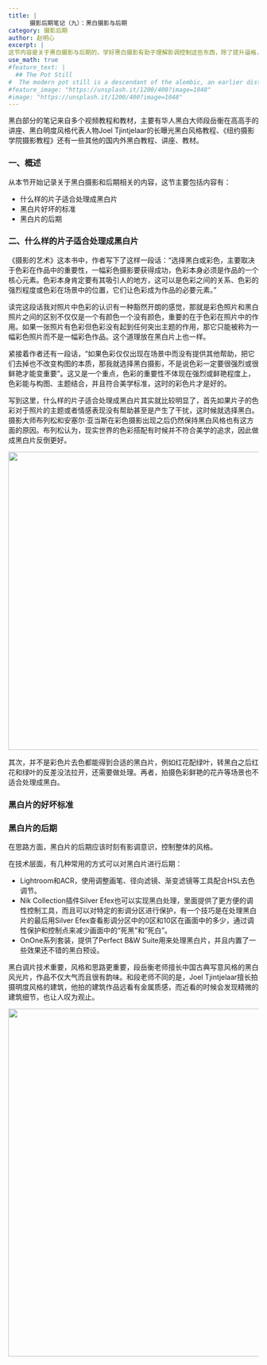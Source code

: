 ```yaml
---
title: |
      摄影后期笔记（九）：黑白摄影与后期
category: 摄影后期
author: 赵明心
excerpt: |
这节内容是关于黑白摄影与后期的，学好黑白摄影有助于理解影调控制这些东西，除了提升逼格，更重要的是增强后期调性调节的基础。
use_math: true
#feature_text: |
  ## The Pot Still
#  The modern pot still is a descendant of the alembic, an earlier distillation device
#feature_image: "https://unsplash.it/1200/400?image=1048"
#image: "https://unsplash.it/1200/400?image=1048"
---
```

黑白部分的笔记来自多个视频教程和教材，主要有华人黑白大师段岳衡在高高手的讲座、黑白明度风格代表人物Joel Tjintjelaar的长曝光黑白风格教程、《纽约摄影学院摄影教程》还有一些其他的国内外黑白教程、讲座、教材。

### 一、概述
从本节开始记录关于黑白摄影和后期相关的内容，这节主要包括内容有：
- 什么样的片子适合处理成黑白片
- 黑白片好坏的标准
- 黑白片的后期

### 二、什么样的片子适合处理成黑白片
《摄影的艺术》这本书中，作者写下了这样一段话：“选择黑白或彩色，主要取决于色彩在作品中的重要性，一幅彩色摄影要获得成功，色彩本身必须是作品的一个核心元素。色彩本身肯定要有其吸引人的地方，这可以是色彩之间的关系、色彩的强烈程度或色彩在场景中的位置，它们让色彩成为作品的必要元素。”

读完这段话我对照片中色彩的认识有一种豁然开朗的感觉，那就是彩色照片和黑白照片之间的区别不仅仅是一个有颜色一个没有颜色，重要的在于色彩在照片中的作用。如果一张照片有色彩但色彩没有起到任何突出主题的作用，那它只能被称为一幅彩色照片而不是一幅彩色作品。这个道理放在黑白片上也一样。

紧接着作者还有一段话，“如果色彩仅仅出现在场景中而没有提供其他帮助，把它们去掉也不改变构图的本质，那我就选择黑白摄影，不是说色彩一定要很强烈或很鲜艳才能变重要”。这又是一个重点，色彩的重要性不体现在强烈或鲜艳程度上，色彩能与构图、主题结合，并且符合美学标准，这时的彩色片才是好的。

写到这里，什么样的片子适合处理成黑白片其实就比较明显了，首先如果片子的色彩对于照片的主题或者情感表现没有帮助甚至是产生了干扰，这时候就选择黑白。摄影大师布列松和安塞尔·亚当斯在彩色摄影出现之后仍然保持黑白风格也有这方面的原因。布列松认为，现实世界的色彩搭配有时候并不符合美学的追求，因此做成黑白片反倒更好。
<center>
<img src="http://wx2.sinaimg.cn/large/41f56ddcgy1fpbkz8fgm3j219g0pudk8.jpg" width="600px">
</center>

其次，并不是彩色片去色都能得到合适的黑白片，例如红花配绿叶，转黑白之后红花和绿叶的反差没法拉开，还需要做处理。再者，拍摄色彩鲜艳的花卉等场景也不适合处理成黑白。

### 黑白片的好坏标准


### 黑白片的后期
在思路方面，黑白片的后期应该时刻有影调意识，控制整体的风格。

在技术层面，有几种常用的方式可以对黑白片进行后期：
- Lightroom和ACR，使用调整画笔、径向滤镜、渐变滤镜等工具配合HSL去色调节。
- Nik Collection插件Silver Efex也可以实现黑白处理，里面提供了更方便的调性控制工具，而且可以对特定的影调分区进行保护，有一个技巧是在处理黑白片的最后用Silver Efex查看影调分区中的0区和10区在画面中的多少，通过调性保护和控制点来减少画面中的“死黑”和“死白”。
- OnOne系列套装，提供了Perfect B&W Suite用来处理黑白片，并且内置了一些效果还不错的黑白预设。

黑白调片技术重要，风格和思路更重要，段岳衡老师擅长中国古典写意风格的黑白风光片，作品不仅大气而且很有韵味。和段老师不同的是，Joel Tjintjelaar擅长拍摄明度风格的建筑，他拍的建筑作品远看有金属质感，而近看的时候会发现精微的建筑细节，也让人叹为观止。

<center>
<img src="http://wx2.sinaimg.cn/large/41f56ddcgy1fpbldj6j82j21jk0gjjvs.jpg" width="700px">
</center>
